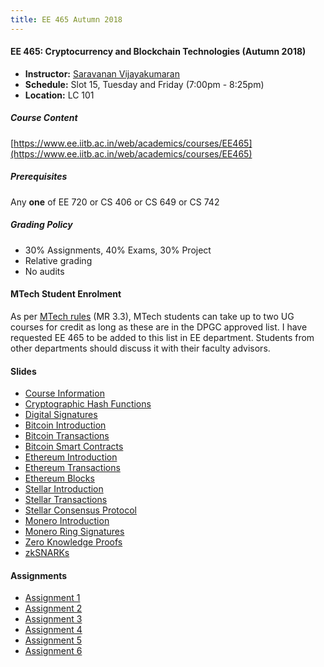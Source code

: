 ```yaml
---
title: EE 465 Autumn 2018
---
```


#### EE 465: Cryptocurrency and Blockchain Technologies (Autumn 2018)
  - **Instructor:** [Saravanan Vijayakumaran](http://www.ee.iitb.ac.in/~sarva)
  - **Schedule:** Slot 15, Tuesday and Friday (7:00pm - 8:25pm) 
  - **Location:** LC 101

##### Course Content

[https://www.ee.iitb.ac.in/web/academics/courses/EE465](https://www.ee.iitb.ac.in/web/academics/courses/EE465)

##### Prerequisites

Any **one** of EE 720 or CS 406 or CS 649 or CS 742

##### Grading Policy
  - 30% Assignments, 40% Exams, 30% Project
  - Relative grading
  - No audits

#### MTech Student Enrolment

As per [MTech rules](http://www.iitb.ac.in/newacadhome/MTechRulesupdate201805July.pdf) (MR 3.3), MTech students can take up to two UG courses for credit as long as these are in the DPGC approved list. I have requested EE 465 to be added to this list in EE department. Students from other departments should discuss it with their faculty advisors.

#### Slides

  - [Course Information](./2018/slides/CourseInfo.pdf)
  - [Cryptographic Hash Functions](./2018/slides/HashFunctions.pdf)
  - [Digital Signatures](./2018/slides/DigitalSignatures.pdf)
  - [Bitcoin Introduction](./2018/slides/BitcoinIntroduction.pdf)
  - [Bitcoin Transactions](./2018/slides/BitcoinTransactions.pdf)
  - [Bitcoin Smart Contracts](./2018/slides/BitcoinContracts.pdf)
  - [Ethereum Introduction](./2018/slides/EthereumIntroduction.pdf)
  - [Ethereum Transactions](./2018/slides/EthereumTransactions.pdf)
  - [Ethereum Blocks](./2018/slides/EthereumBlocks.pdf)
  - [Stellar Introduction](./2018/slides/StellarIntroduction.pdf)
  - [Stellar Transactions](./2018/slides/StellarTransactions.pdf)
  - [Stellar Consensus Protocol](./2018/slides/StellarConsensus.pdf)
  - [Monero Introduction](./2018/slides/MoneroIntroduction.pdf)
  - [Monero Ring Signatures](./2018/slides/MoneroRingSignatures.pdf)
  - [Zero Knowledge Proofs](./2018/slides/ZeroKnowledgeProofs.pdf)
  - [zkSNARKs](./2018/slides/zkSNARKs.pdf)

#### Assignments

  - [Assignment 1](./2018/assignments/assignment1.pdf)
  - [Assignment 2](./2018/assignments/assignment2.pdf)
  - [Assignment 3](./2018/assignments/assignment3.pdf)
  - [Assignment 4](./2018/assignments/assignment4.pdf)
  - [Assignment 5](./2018/assignments/assignment5.pdf)
  - [Assignment 6](./2018/assignments/assignment6.pdf)
